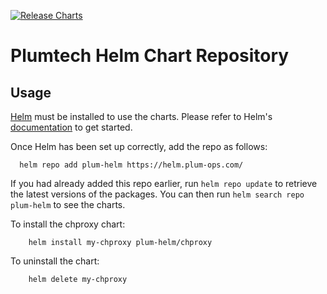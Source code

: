 [![Release Charts](https://github.com/Plum-ops/plum-helm/actions/workflows/release.yaml/badge.svg)](https://github.com/Plum-ops/plum-helm/actions/workflows/release.yaml)
# Plumtech Helm Chart Repository

## Usage

[Helm](https://helm.sh) must be installed to use the charts.  Please refer to
Helm's [documentation](https://helm.sh/docs) to get started.

Once Helm has been set up correctly, add the repo as follows:
```shell
  helm repo add plum-helm https://helm.plum-ops.com/
```
If you had already added this repo earlier, run `helm repo update` to retrieve
the latest versions of the packages.  You can then run `helm search repo
plum-helm` to see the charts.

To install the chproxy chart:
```shell
    helm install my-chproxy plum-helm/chproxy
```
To uninstall the chart:
```shell
    helm delete my-chproxy
```